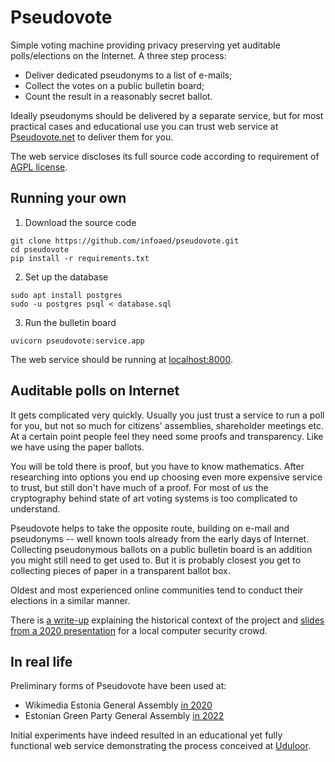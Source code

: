 # Pseudovote

Simple voting machine providing privacy preserving yet auditable polls/elections on the Internet. A three step process:

* Deliver dedicated pseudonyms to a list of e-mails;
* Collect the votes on a public bulletin board;
* Count the result in a reasonably secret ballot.

Ideally pseudonyms should be delivered by a separate service, but for most practical cases and educational use you can trust web service at [Pseudovote.net](https://pseudovote.net/) to deliver them for you.

The web service discloses its full source code according to requirement of [AGPL  license](LICENSE).

## Running your own

1. Download the source code

```
git clone https://github.com/infoaed/pseudovote.git
cd pseudovote
pip install -r requirements.txt
```

2. Set up the database

```
sudo apt install postgres
sudo -u postgres psql < database.sql
```

3. Run the bulletin board

```
uvicorn pseudovote:service.app
```

The web service should be running at [localhost:8000](http://localhost:8000).

## Auditable polls on Internet

It gets complicated very quickly. Usually you just trust a service to run a poll for you, but not so much for citizens' assemblies, shareholder meetings etc. At a certain point people feel they need some proofs and transparency. Like we have using the paper ballots.

You will be told there is proof, but you have to know mathematics. After researching into options you end up choosing even more expensive service to trust, but still don't have much of a proof. For most of us the cryptography behind state of art voting systems is too complicated to understand.

Pseudovote helps to take the opposite route, building on e-mail and pseudonyms -- well known tools already from the early days of Internet. Collecting pseudonymous ballots on a public bulletin board is an addition you might still need to get used to. But it is probably closest you get to collecting pieces of paper in a transparent ballot box.

Oldest and most experienced online communities tend to conduct their elections in a similar manner.

There is [a write-up](https://gafgaf.infoaed.ee/en/posts/pseudonymous-voting-in-wikimedia/) explaining the historical context of the project and [slides from a 2020 presentation](https://p6drad-teel.net/~p6der/pseudovote-2020.pdf) for a local computer security crowd.

## In real life

Preliminary forms of Pseudovote have been used at:

* Wikimedia Estonia General Assembly [in 2020](https://wikimedia.ee/haaleta-nagu-vikipedist/)
* Estonian Green Party General Assembly [in 2022](https://www.facebook.com/rohelised/posts/325701606250799)

Initial experiments have indeed resulted in an educational yet fully functional web service demonstrating the process conceived at [Uduloor](https://github.com/infoaed/uduloor).
